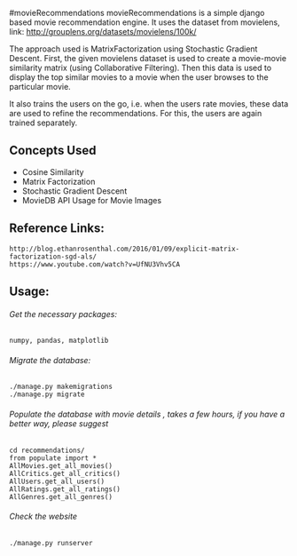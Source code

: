 #movieRecommendations
movieRecommendations is a simple django based movie recommendation engine. It uses the dataset from movielens, link: http://grouplens.org/datasets/movielens/100k/

The approach used is MatrixFactorization using Stochastic Gradient Descent. First, the given movielens dataset is used to create a movie-movie similarity matrix (using Collaborative Filtering). Then this data is used to display the top similar movies to a movie when the user browses to the particular movie.

It also trains the users on the go, i.e. when the users rate movies, these data are used to refine the recommendations. For this, the users are again trained separately.

## Concepts Used
- Cosine Similarity
- Matrix Factorization
- Stochastic Gradient Descent
- MovieDB API Usage for Movie Images


## Reference Links:
    http://blog.ethanrosenthal.com/2016/01/09/explicit-matrix-factorization-sgd-als/
    https://www.youtube.com/watch?v=UfNU3Vhv5CA

## Usage:
###### Get the necessary packages: 
 ```
 numpy, pandas, matplotlib
```  
###### Migrate the database: 
```
./manage.py makemigrations
./manage.py migrate
```

###### Populate the database with movie details , takes a few hours, if you have a better way, please suggest
```
cd recommendations/
from populate import *
AllMovies.get_all_movies()
AllCritics.get_all_critics()
AllUsers.get_all_users()
AllRatings.get_all_ratings() 
AllGenres.get_all_genres()
```

###### Check the website
```
./manage.py runserver
```
